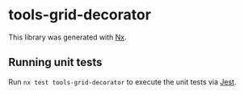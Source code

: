 # tools-grid-decorator

This library was generated with [Nx](https://nx.dev).

## Running unit tests

Run `nx test tools-grid-decorator` to execute the unit tests via [Jest](https://jestjs.io).

